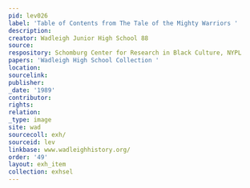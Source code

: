 ```yaml
---
pid: lev026
label: 'Table of Contents from The Tale of the Mighty Warriors '
description:
creator: Wadleigh Junior High School 88
source:
respository: Schomburg Center for Research in Black Culture, NYPL
papers: 'Wadleigh High School Collection '
location:
sourcelink:
publisher:
_date: '1989'
contributor:
rights:
relation:
_type: image
site: wad
sourcecoll: exh/
sourceid: lev
linkbase: www.wadleighhistory.org/
order: '49'
layout: exh_item
collection: exhsel
---
```

